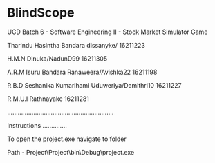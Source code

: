 # BlindScope
UCD Batch 6 - Software Engineering II - Stock Market Simulator Game

Tharindu Hasintha Bandara dissanyke/                     16211223

H.M.N Dinuka/NadunD99                                    16211305

A.R.M Isuru Bandara Ranaweera/Avishka22                  16211198

R.B.D Seshanika Kumarihami Uduweriya/Damithri10          16211227

R.M.U.I Rathnayake                                       16211281



.............................................................


Instructions
..............

To open the project.exe navigate to folder 

Path - Project\Project\bin\Debug\project.exe
